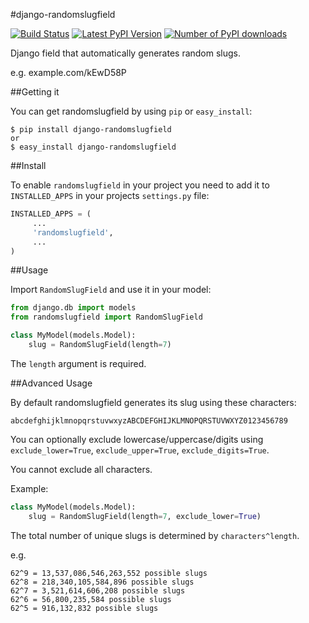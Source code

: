 #django-randomslugfield

[![Build Status](https://travis-ci.org/melinko/django-randomslugfield.png?branch=master)](https://travis-ci.org/melinko/django-randomslugfield)
[![Latest PyPI Version](https://pypip.in/v/django-randomslugfield/badge.png)](https://crate.io/package/django-randomslugfield)
[![Number of PyPI downloads](https://pypip.in/d/django-randomslugfield/badge.png)](https://crate.io/package/django-randomslugfield)

Django field that automatically generates random slugs.

e.g. example.com/kEwD58P

##Getting it

You can get randomslugfield by using `pip` or `easy_install`:

```
$ pip install django-randomslugfield
or
$ easy_install django-randomslugfield
```

##Install

To enable `randomslugfield` in your project you need to add it to `INSTALLED_APPS` in your projects `settings.py` file:

```python
INSTALLED_APPS = (
     ...
     'randomslugfield',
     ...
)
```

##Usage

Import `RandomSlugField` and use it in your model:

```python
from django.db import models
from randomslugfield import RandomSlugField

class MyModel(models.Model):
    slug = RandomSlugField(length=7)
```

The `length` argument is required.

##Advanced Usage

By default randomslugfield generates its slug using these characters:

`abcdefghijklmnopqrstuvwxyzABCDEFGHIJKLMNOPQRSTUVWXYZ0123456789`

You can optionally exclude lowercase/uppercase/digits using `exclude_lower=True`, `exclude_upper=True`, `exclude_digits=True`.

You cannot exclude all characters.

Example:

```python
class MyModel(models.Model):
    slug = RandomSlugField(length=7, exclude_lower=True)
```

The total number of unique slugs is determined by `characters^length`.

e.g.

```
62^9 = 13,537,086,546,263,552 possible slugs
62^8 = 218,340,105,584,896 possible slugs
62^7 = 3,521,614,606,208 possible slugs
62^6 = 56,800,235,584 possible slugs
62^5 = 916,132,832 possible slugs
```
